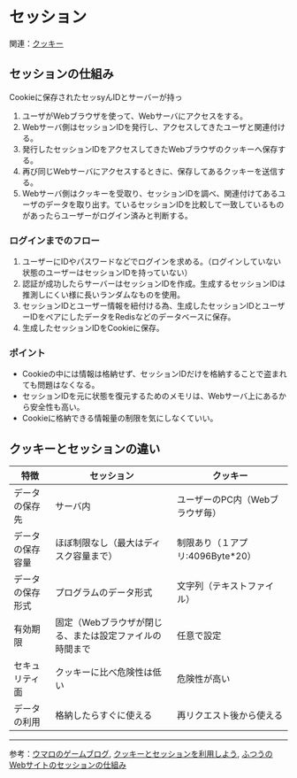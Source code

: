 # セッション
関連：[クッキー](../../く/クッキー)

## セッションの仕組み
Cookieに保存されたセッsyんIDとサーバーが持っ
1. ユーザがWebブラウザを使って、Webサーバにアクセスをする。
2. Webサーバ側はセッションIDを発行し、アクセスしてきたユーザと関連付ける。
3. 発行したセッションIDをアクセスしてきたWebブラウザのクッキーへ保存する。
4. 再び同じWebサーバにアクセスするときに、保存してあるクッキーを送信する。
5. Webサーバ側はクッキーを受取り、セッションIDを調べ、関連付けてあるユーザのデータを取り出す。ているセッションIDを比較して一致しているものがあったらユーザーがログイン済みと判断する。

### ログインまでのフロー
1. ユーザーにIDやパスワードなどでログインを求める。（ログインしていない状態のユーザーはセッションIDを持っていない）
2. 認証が成功したらサーバーはセッションIDを作成。生成するセッションIDは推測しにくい様に長いランダムなものを使用。
3. セッションIDとユーザー情報を紐付ける為、生成したセッションIDとユーザーIDをペアにしたデータをRedisなどのデータベースに保存。
4. 生成したセッションIDをCookieに保存。

### ポイント
- Cookieの中には情報は格納せず、セッションIDだけを格納することで盗まれても問題はなくなる。
- セッションIDを元に状態を復元するためのメモリは、Webサーバ上にあるから安全性も高い。
- Cookieに格納できる情報量の制限を気にしなくていい。

## クッキーとセッションの違い
| 特徴 | セッション | クッキー |
| --- | --- | --- |
| データの保存先 | サーバ内 | ユーザーのPC内（Webブラウザ毎） |
| データの保存容量 | ほぼ制限なし（最大はディスク容量まで） | 制限あり（１アプリ:4096Byte*20） |
| データの保存形式 | プログラムのデータ形式 | 文字列（テキストファイル） |
| 有効期限 | 固定（Webブラウザが閉じる、または設定ファイルの時間まで | 任意で設定 |
| セキュリティ面 | クッキーに比べ危険性は低い | 危険性が高い |
| データの利用 | 格納したらすぐに使える | 再リクエスト後から使える |

***

参考：[ウマロのゲームブログ](https://umaroidblog.com/webtechnology1),
[クッキーとセッションを利用しよう](https://kanda-it-school-kensyu.com/php-basic-contents/pb_ch11/pb_1103/),
[ふつうのWebサイトのセッションの仕組み](https://blog.kozakana.net/2017/08/about_web_session/)